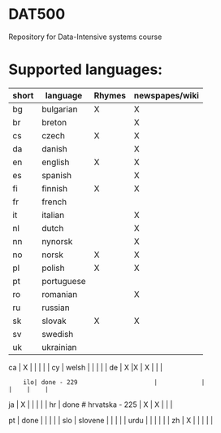 DAT500
======

Repository for Data-Intensive systems course

Supported languages:
======

   short  |   language                  | Rhymes     | newspapes/wiki
  ---|--------------------------------|------------|---------------
  bg | bulgarian                      | X          |      X        
  br | breton                         |            | X            
  cs | czech                          | X          |   X          
  da | danish                         |            |  X              
  en | english                        |X           | X             
  es | spanish                        |            |X           
  fi | finnish                        |  X         |  X         
  fr | french                         |            |         
  it | italian                        |            |  X           
  nl   | dutch                        |            | X            
  nn   | nynorsk                      |            |  X        
  no   |  norsk                       | X          |   X           
  pl   | polish                       | X          |    X
  pt   | portuguese                   |            |     
  ro   | romanian                     |            |  X             
  ru   | russian                      |            |               
  sk   | slovak                       | X          |      X       
  sv   | swedish                      |            |              
  uk   | ukrainian                    |            |            

 

 ca | X                              |            |               |    |    | 
   cy | welsh                          |            |               |    |    | 
    de | X                              |X           | X             |    |    | 

        ilo| done - 229                     |            |                |    |    | 
  ja |   X                              |            |                |    |    | 
        hr | done # hrvatska - 225          |  X         | X             |    |    |
       
  pt   | done                           |            |                |    |    | 
          slo  | slovene                     |            |               |    |    | 
            urdu |                                |            |               |    |    | 
  zh   | X                              |            |               |    |    | 
